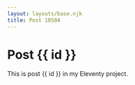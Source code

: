 ```yaml
---
layout: layouts/base.njk
title: Post 10504
---
```


# Post {{ id }}

This is post {{ id }} in my Eleventy project.
